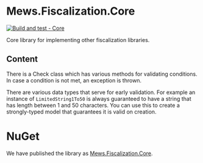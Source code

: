 # Mews.Fiscalization.Core

[![Build and test - Core](https://github.com/MewsSystems/fiscalizations/actions/workflows/build-and-test-core.yml/badge.svg)](https://github.com/MewsSystems/fiscalizations/actions/workflows/build-and-test-core.yml)

Core library for implementing other fiscalization libraries.

## Content

There is a Check class which has various methods for validating conditions. In case a condition is not met, an exception is thrown.

There are various data types that serve for early validation. For example an instance of `LimitedString1To50` is always guaranteed to have a string that has length between 1 and 50 characters. You can use this to create a strongly-typed model that guarantees it is valid on creation.

# NuGet

We have published the library as [Mews.Fiscalization.Core](https://www.nuget.org/packages/Mews.Fiscalization.Core/).
